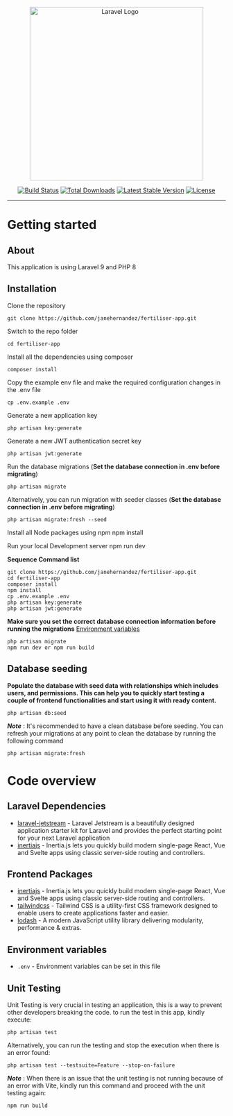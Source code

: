 <p align="center"><a href="https://laravel.com" target="_blank"><img src="https://raw.githubusercontent.com/laravel/art/master/logo-lockup/5%20SVG/2%20CMYK/1%20Full%20Color/laravel-logolockup-cmyk-red.svg" width="400" alt="Laravel Logo"></a></p>

<p align="center">
<a href="https://travis-ci.org/laravel/framework"><img src="https://travis-ci.org/laravel/framework.svg" alt="Build Status"></a>
<a href="https://packagist.org/packages/laravel/framework"><img src="https://img.shields.io/packagist/dt/laravel/framework" alt="Total Downloads"></a>
<a href="https://packagist.org/packages/laravel/framework"><img src="https://img.shields.io/packagist/v/laravel/framework" alt="Latest Stable Version"></a>
<a href="https://packagist.org/packages/laravel/framework"><img src="https://img.shields.io/packagist/l/laravel/framework" alt="License"></a>
</p>

----------

# Getting started
## About
This application is using Laravel 9 and PHP 8

## Installation
Clone the repository

    git clone https://github.com/janehernandez/fertiliser-app.git

Switch to the repo folder

    cd fertiliser-app

Install all the dependencies using composer

    composer install

Copy the example env file and make the required configuration changes in the .env file

    cp .env.example .env

Generate a new application key

    php artisan key:generate

Generate a new JWT authentication secret key

    php artisan jwt:generate

Run the database migrations (**Set the database connection in .env before migrating**)

    php artisan migrate

Alternatively, you can run migration with seeder classes (**Set the database connection in .env before migrating**)

    php artisan migrate:fresh --seed

Install all Node packages using npm 
    npm install

Run your local Development server
    npm run dev

**Sequence Command list**

    git clone https://github.com/janehernandez/fertiliser-app.git
    cd fertiliser-app
    composer install
    npm install
    cp .env.example .env
    php artisan key:generate
    php artisan jwt:generate 

**Make sure you set the correct database connection information before running the migrations** [Environment variables](#environment-variables)

    php artisan migrate
    npm run dev or npm run build

## Database seeding

**Populate the database with seed data with relationships which includes users, and permissions. This can help you to quickly start testing a couple of frontend functionalities and start using it with ready content.**

    php artisan db:seed

***Note*** : It's recommended to have a clean database before seeding. You can refresh your migrations at any point to clean the database by running the following command

    php artisan migrate:fresh

# Code overview

## Laravel Dependencies
- [laravel-jetstream](https://jetstream.laravel.com/2.x/introduction.html) - Laravel Jetstream is a beautifully designed application starter kit for Laravel and provides the perfect starting point for your next Laravel application
- [inertiajs](https://inertiajs.com) - Inertia.js lets you quickly build modern single-page React, Vue and Svelte apps using classic server-side routing and controllers.

## Frontend Packages
- [inertiajs](https://inertiajs.com) - Inertia.js lets you quickly build modern single-page React, Vue and Svelte apps using classic server-side routing and controllers.
- [tailwindcss](https://tailwindcss.com/) - Tailwind CSS is a utility-first CSS framework designed to enable users to create applications faster and easier. 
- [lodash](https://lodash.com/) - A modern JavaScript utility library delivering modularity, performance & extras. 

## Environment variables

- `.env` - Environment variables can be set in this file

## Unit Testing
Unit Testing is very crucial in testing an application, this is a way to prevent other developers breaking the code. to run the test in this app, kindly execute:

    php artisan test

Alternatively, you can run the testing and stop the execution when there is an error found:

    php artisan test --testsuite=Feature --stop-on-failure

***Note*** : When there is an issue that the unit testing is not running because of an error with Vite, kindly run this command and proceed with the unit testing again:

    npm run build